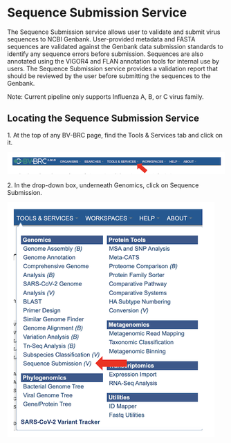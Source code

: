 # Sequence Submission Service
The Sequence Submission service allows user to validate and submit virus sequences to NCBI Genbank. User-provided metadata and FASTA sequences are validated against the Genbank data submission standards to identify any sequence errors before submission. Sequences are also annotated using the VIGOR4 and FLAN annotation tools for internal use by users. The Sequence Submission service provides a validation report that should be reviewed by the user before submitting the sequences to the Genbank. 

Note: Current pipeline only supports Influenza A, B, or C virus family.

## Locating the Sequence Submission Service

1\. At the top of any BV-BRC page, find the Tools & Services tab and click on it.
 
![Figure 1](./images/fig1.png "Figure 1")

2\. In the drop-down box, underneath Genomics, click on Sequence Submission.

![Figure 2](./images/fig2.png "Figure 3")



